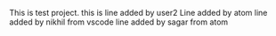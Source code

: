 This is test project.
this is line added by user2
Line added by atom
line added by nikhil from vscode
line added by sagar from atom
